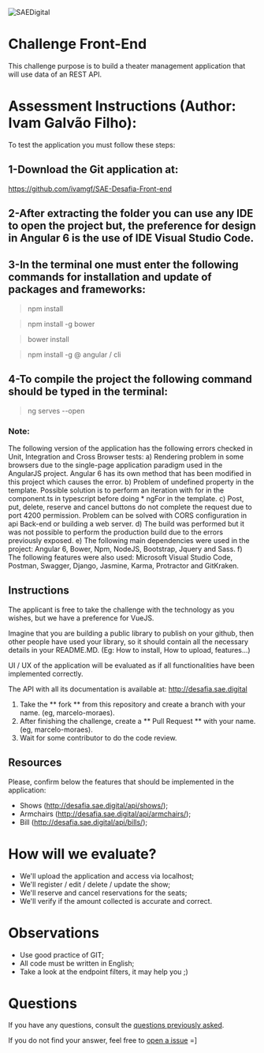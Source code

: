 ![SAEDigital](https://s3.sa-east-1.amazonaws.com/avasae/avasae/logos/logo-sae.png)

# Challenge Front-End

This challenge purpose is to build a theater management application that will use data of an REST API.

# Assessment Instructions (Author: Ivam Galvão Filho):
To test the application you must follow these steps:

## 1-Download the Git application at:
https://github.com/ivamgf/SAE-Desafia-Front-end

## 2-After extracting the folder you can use any IDE to open the project but, the preference for design in Angular 6 is the use of IDE Visual Studio Code.

## 3-In the terminal one must enter the following commands for installation and update of packages and frameworks:
> npm install

> npm install -g bower

> bower install

> npm install -g @ angular / cli

## 4-To compile the project the following command should be typed in the terminal:
> ng serves --open

### Note:
The following version of the application has the following errors checked in Unit, Integration and Cross Browser tests:
a) Rendering problem in some browsers due to the single-page application paradigm used in the AngularJS project. Angular 6 has its own method that has been modified in this project which causes the error.
b) Problem of undefined property in the template. Possible solution is to perform an iteration with for in the component.ts in typescript before doing * ngFor in the template.
c) Post, put, delete, reserve and cancel buttons do not complete the request due to port 4200 permission. Problem can be solved with CORS configuration in api Back-end or building a web server.
d) The build was performed but it was not possible to perform the production build due to the errors previously exposed.
e) The following main dependencies were used in the project:
Angular 6, Bower, Npm, NodeJS, Bootstrap, Jquery and Sass.
f) The following features were also used: Microsoft Visual Studio Code, Postman, Swagger, Django, Jasmine, Karma, Protractor and GitKraken.

## Instructions
The applicant is free to take the challenge with the technology as you wishes, but we have a preference for VueJS.


Imagine that you are building a public library to publish on your github, then other people have used your library, so it should contain all the necessary details in your README.MD. (Eg: How to install, How to upload, features...)

UI / UX of the application will be evaluated as if all functionalities have been implemented correctly.

The API with all its documentation is available at: http://desafia.sae.digital

1. Take the ** fork ** from this repository and create a branch with your name. (eg, marcelo-moraes).
2. After finishing the challenge, create a ** Pull Request ** with your name. (eg, marcelo-moraes).
3. Wait for some contributor to do the code review.

## Resources
Please, confirm below the features that should be implemented in the application:
  * Shows (http://desafia.sae.digital/api/shows/); 
  * Armchairs (http://desafia.sae.digital/api/armchairs/);
  * Bill (http://desafia.sae.digital/api/bills/);

  
# How will we evaluate?
  * We'll upload the application and access via localhost;
  * We'll register / edit / delete / update the show;
  * We'll reserve and cancel reservations for the seats;
  * We'll verify if the amount collected is accurate and correct.
  
# Observations
- Use good practice of GIT;
- All code must be written in English;
- Take a look at the endpoint filters, it may help you ;)
  
# Questions

If you have any questions, consult the [questions previously asked](https://github.com/saedigital/SAE-Desafia-Front-end/issues).

If you do not find your answer, feel free to [open a issue](https://github.com/saedigital/SAE-Desafia-Front-end/issues/new) =]
